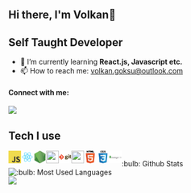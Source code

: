## Hi there, I'm Volkan👋

## Self Taught Developer
- 🌱 I’m currently learning **React.js, Javascript etc.**
- 📫 How to reach me: <volkan.goksu@outlook.com>
#### Connect with me:
[<img  width="22" src="https://unpkg.com/simple-icons@v4/icons/linkedin.svg" align="left" />][linkedin]
<br />
## Tech I use
<img align="left" src="https://raw.githubusercontent.com/github/explore/80688e429a7d4ef2fca1e82350fe8e3517d3494d/topics/javascript/javascript.png" width="25" height="25">

<img align="left" src="https://raw.githubusercontent.com/github/explore/80688e429a7d4ef2fca1e82350fe8e3517d3494d/topics/react/react.png" width="25" height="25">

<img align="left" src ="https://raw.githubusercontent.com/github/explore/80688e429a7d4ef2fca1e82350fe8e3517d3494d/topics/nodejs/nodejs.png" width="25" height="25">

<img align="left" src="https://www.pinclipart.com/picdir/middle/336-3364809_sap-abap-developer-jobdev-guru-rh-jobdev-guru.png" width="25" height="25">
<img align="left" src="https://raw.githubusercontent.com/github/explore/80688e429a7d4ef2fca1e82350fe8e3517d3494d/topics/git/git.png" width ="25" height="25">

<img align="left" src="https://seeklogo.com/images/C/c-sharp-c-logo-02F17714BA-seeklogo.com.png" width="25" height="25">

<img align="left" src="https://raw.githubusercontent.com/github/explore/80688e429a7d4ef2fca1e82350fe8e3517d3494d/topics/html/html.png" width="25" height="25">

<img align="left" src="https://raw.githubusercontent.com/github/explore/80688e429a7d4ef2fca1e82350fe8e3517d3494d/topics/css/css.png" width="25" height="25">

<img align="left" src="https://raw.githubusercontent.com/github/explore/80688e429a7d4ef2fca1e82350fe8e3517d3494d/topics/mongodb/mongodb.png" width="25" height="25">

<br />

 <summary>:bulb: Github Stats</summary>
 <img align="left" src="https://github-readme-stats.vercel.app/api?username=VolkanGoksu">
 



 <summary>:bulb: Most Used Languages</summary>
 <img src="https://github-readme-stats.vercel.app/api/top-langs/?username=anuraghazra&layout=compact">
 


[LinkedIn]: https://www.linkedin.com/in/volkan-goksu
<!--

**VolkanGoksu/VolkanGoksu** is a ✨ _special_ ✨ repository because its `README.md` (this file) appears on your GitHub profile.

Here are some ideas to get you started:

- 🔭 I’m currently working on ...

- 👯 I’m looking to collaborate on ...
- 🤔 I’m looking for help with ...
- 💬 Ask me about ...
- 📫 How to reach me: ...
- 😄 Pronouns: ...
- ⚡ Fun fact: ...
-->
